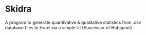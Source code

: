 # Skidra
A program to generate quantivative &amp; qualitative statistics from .csv database files to Excel via a simple UI (Successor of Hubspool)
